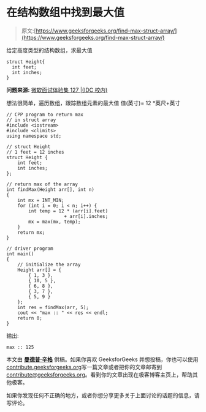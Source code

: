 # 在结构数组中找到最大值

> 原文:[https://www.geeksforgeeks.org/find-max-struct-array/](https://www.geeksforgeeks.org/find-max-struct-array/)

给定高度类型的结构数组，求最大值

```
struct Height{
  int feet;
  int inches;
}

```

**问题来源:** [微软面试体验集 127 |(IDC 校内)](https://www.geeksforgeeks.org/microsoft-interview-experience-set-127-campus-idc/)

想法很简单，遍历数组，跟踪数组元素的最大值
值(英寸)= 12 *英尺+英寸

```
// CPP program to return max
// in struct array
#include <iostream>
#include <climits>
using namespace std;

// struct Height
// 1 feet = 12 inches
struct Height {
    int feet;
    int inches;
};

// return max of the array
int findMax(Height arr[], int n)
{
    int mx = INT_MIN;
    for (int i = 0; i < n; i++) {
        int temp = 12 * (arr[i].feet) 
                     + arr[i].inches;
        mx = max(mx, temp);
    }
    return mx;
}

// driver program
int main()
{
    // initialize the array
    Height arr[] = {
        { 1, 3 },
        { 10, 5 },
        { 6, 8 },
        { 3, 7 },
        { 5, 9 }
    };
    int res = findMax(arr, 5);
    cout << "max :: " << res << endl;
    return 0;
}
```

输出:

```
max :: 125

```

本文由 **[曼德普·辛格](https://github.com/msdeep14)** 供稿。如果你喜欢 GeeksforGeeks 并想投稿，你也可以使用[contribute.geeksforgeeks.org](http://www.contribute.geeksforgeeks.org)写一篇文章或者把你的文章邮寄到 contribute@geeksforgeeks.org。看到你的文章出现在极客博客主页上，帮助其他极客。

如果你发现任何不正确的地方，或者你想分享更多关于上面讨论的话题的信息，请写评论。